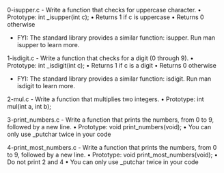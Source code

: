 0-isupper.c - Write a function that checks for uppercase character.
      • Prototype: int _isupper(int c);
      • Returns 1 if c is uppercase
      • Returns 0 otherwise
 - FYI: The standard library provides a similar function: isupper. Run man isupper to learn more.

1-isdigit.c - Write a function that checks for a digit (0 through 9).
      • Prototype: int _isdigit(int c);
      • Returns 1 if c is a digit
      • Returns 0 otherwise
 - FYI: The standard library provides a similar function: isdigit. Run man isdigit to learn more.

2-mul.c - Write a function that multiplies two integers.
      • Prototype: int mul(int a, int b);

3-print_numbers.c - Write a function that prints the numbers, from 0 to 9, followed by a new line.
      • Prototype: void print_numbers(void);
      • You can only use _putchar twice in your code

4-print_most_numbers.c - Write a function that prints the numbers, from 0 to 9, followed by a new line.
      • Prototype: void print_most_numbers(void);
      • Do not print 2 and 4
      • You can only use _putchar twice in your code

